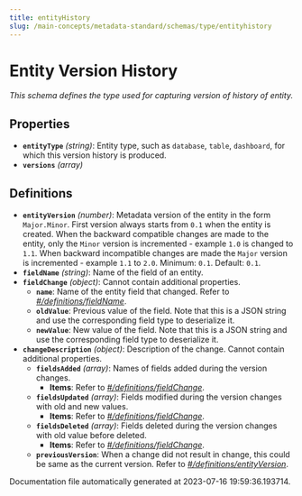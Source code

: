 ```yaml
---
title: entityHistory
slug: /main-concepts/metadata-standard/schemas/type/entityhistory
---
```


# Entity Version History

*This schema defines the type used for capturing version of history of entity.*

## Properties

- **`entityType`** *(string)*: Entity type, such as `database`, `table`, `dashboard`, for which this version history is produced.
- **`versions`** *(array)*
## Definitions

- <a id="definitions/entityVersion"></a>**`entityVersion`** *(number)*: Metadata version of the entity in the form `Major.Minor`. First version always starts from `0.1` when the entity is created. When the backward compatible changes are made to the entity, only the `Minor` version is incremented - example `1.0` is changed to `1.1`. When backward incompatible changes are made the `Major` version is incremented - example `1.1` to `2.0`. Minimum: `0.1`. Default: `0.1`.
- <a id="definitions/fieldName"></a>**`fieldName`** *(string)*: Name of the field of an entity.
- <a id="definitions/fieldChange"></a>**`fieldChange`** *(object)*: Cannot contain additional properties.
  - **`name`**: Name of the entity field that changed. Refer to *[#/definitions/fieldName](#definitions/fieldName)*.
  - **`oldValue`**: Previous value of the field. Note that this is a JSON string and use the corresponding field type to deserialize it.
  - **`newValue`**: New value of the field. Note that this is a JSON string and use the corresponding field type to deserialize it.
- <a id="definitions/changeDescription"></a>**`changeDescription`** *(object)*: Description of the change. Cannot contain additional properties.
  - **`fieldsAdded`** *(array)*: Names of fields added during the version changes.
    - **Items**: Refer to *[#/definitions/fieldChange](#definitions/fieldChange)*.
  - **`fieldsUpdated`** *(array)*: Fields modified during the version changes with old and new values.
    - **Items**: Refer to *[#/definitions/fieldChange](#definitions/fieldChange)*.
  - **`fieldsDeleted`** *(array)*: Fields deleted during the version changes with old value before deleted.
    - **Items**: Refer to *[#/definitions/fieldChange](#definitions/fieldChange)*.
  - **`previousVersion`**: When a change did not result in change, this could be same as the current version. Refer to *[#/definitions/entityVersion](#definitions/entityVersion)*.


Documentation file automatically generated at 2023-07-16 19:59:36.193714.
